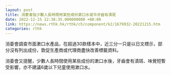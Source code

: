 ```yaml
---
layout: post
title: 消委會指少數人長時間用某些成份漱口水或令牙齒有漬斑
date: 2022-12-15 12:38:35.000000000 +08:00
link: https://news.rthk.hk/rthk/ch/component/k2/1679932-20221215.htm
categories: rthk
---
```


消委會調查市面漱口水產品，在超過30款樣本中，近三分一只是以日文標示，部分沒有列出成份，敦促生產商或代理商盡快改善標籤資料。

消委會又提醒，少數人長時間使用某些成份的漱口水後，牙齒會有漬斑、味覺短暫受影響，亦不建議6歲以下兒童使用漱口水。
